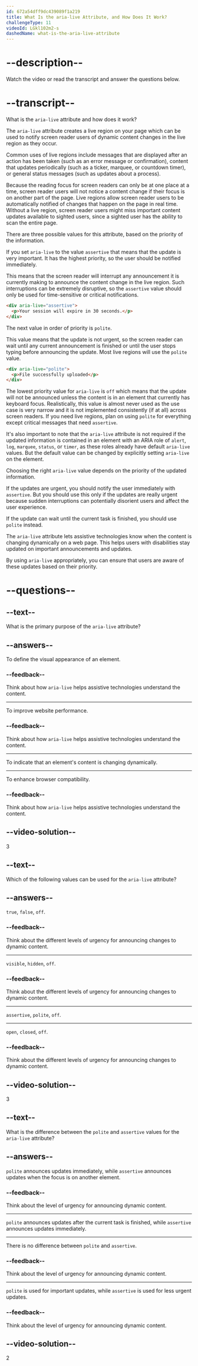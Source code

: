 ```yaml
---
id: 672a54dff9dc439089f1a219
title: What Is the aria-live Attribute, and How Does It Work?
challengeType: 11
videoId: LGkl102m2-s
dashedName: what-is-the-aria-live-attribute
---
```


# --description--

Watch the video or read the transcript and answer the questions below.

# --transcript--

What is the `aria-live` attribute and how does it work?

The `aria-live` attribute creates a live region on your page which can be used to notify screen reader users of dynamic content changes in the live region as they occur.

Common uses of live regions include messages that are displayed after an action has been taken (such as an error message or confirmation), content that updates periodically (such as a ticker, marquee, or countdown timer), or general status messages (such as updates about a process).

Because the reading focus for screen readers can only be at one place at a time, screen reader users will not notice a content change if their focus is on another part of the page. Live regions allow screen reader users to be automatically notified of changes that happen on the page in real time. Without a live region, screen reader users might miss important content updates available to sighted users, since a sighted user has the ability to scan the entire page. 

There are three possible values for this attribute, based on the priority of the information.

If you set `aria-live` to the value `assertive` that means that the update is very important. It has the highest priority, so the user should be notified immediately.

This means that the screen reader will interrupt any announcement it is currently making to announce the content change in the live region. Such interruptions can be extremely disruptive, so the `assertive` value should only be used for time-sensitive or critical notifications.

```html
<div aria-live="assertive">
  <p>Your session will expire in 30 seconds.</p>
</div>
```

The next value in order of priority is `polite`.

This value means that the update is not urgent, so the screen reader can wait until any current announcement is finished or until the user stops typing before announcing the update. Most live regions will use the `polite` value.

```html
<div aria-live="polite">
  <p>File successfully uploaded</p>
</div>
```

The lowest priority value for `aria-live` is `off` which means that the update will not be announced unless the content is in an element that currently has keyboard focus. Realistically, this value is almost never used as the use case is very narrow and it is not implemented consistently (if at all) across screen readers. If you need live regions, plan on using `polite` for everything except critical messages that need `assertive`.

It's also important to note that the `aria-live` attribute is not required if the updated information is contained in an element with an ARIA role of `alert`, `log`, `marquee`, `status`, or `timer`, as these roles already have default `aria-live` values. But the default value can be changed by explicitly setting `aria-live` on the element.

Choosing the right `aria-live` value depends on the priority of the updated information.

If the updates are urgent, you should notify the user immediately with `assertive`. But you should use this only if the updates are really urgent because sudden interruptions can potentially disorient users and affect the user experience.

If the update can wait until the current task is finished, you should use `polite` instead.

The `aria-live` attribute lets assistive technologies know when the content is changing dynamically on a web page. This helps users with disabilities stay updated on important announcements and updates.

By using `aria-live` appropriately, you can ensure that users are aware of these updates based on their priority.

# --questions--

## --text--

What is the primary purpose of the `aria-live` attribute?

## --answers--

To define the visual appearance of an element.

### --feedback--

Think about how `aria-live` helps assistive technologies understand the content.

---

To improve website performance.

### --feedback--

Think about how `aria-live` helps assistive technologies understand the content.

---

To indicate that an element's content is changing dynamically.

---

To enhance browser compatibility.

### --feedback--

Think about how `aria-live` helps assistive technologies understand the content.

## --video-solution--

3

## --text--

Which of the following values can be used for the `aria-live` attribute?

## --answers--

`true`, `false`, `off`.

### --feedback--

Think about the different levels of urgency for announcing changes to dynamic content.

---

`visible`, `hidden`, `off`.

### --feedback--

Think about the different levels of urgency for announcing changes to dynamic content.

---

`assertive`, `polite`, `off`.

---

`open`, `closed`, `off`.

### --feedback--

Think about the different levels of urgency for announcing changes to dynamic content.

## --video-solution--

3

## --text--

What is the difference between the `polite` and `assertive` values for the `aria-live` attribute?

## --answers--

`polite` announces updates immediately, while `assertive` announces updates when the focus is on another element.

### --feedback--

Think about the level of urgency for announcing dynamic content.

---

`polite` announces updates after the current task is finished, while `assertive` announces updates immediately.

---

There is no difference between `polite` and `assertive`.

### --feedback--

Think about the level of urgency for announcing dynamic content.

---

`polite` is used for important updates, while `assertive` is used for less urgent updates.

### --feedback--

Think about the level of urgency for announcing dynamic content.

## --video-solution--

2
